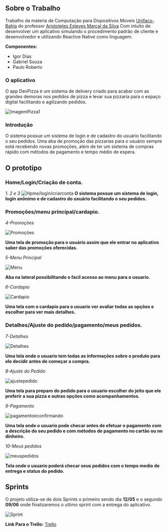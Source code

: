 ## Sobre o Trabalho

Trabalho da materia de Computação para Dispositivos Moveis [Unifacs-Bahia](unifacs.br) do professor [Aristoteles Esteves Marçal da Silva](https://github.com/totemarcal) Com intuito de desenvolver um aplicativo simulando o procedimento padrão de cliente e desenvolvedor e utilizando Reactive Native como linguagem.

**Componentes:**
- Igor Dias
- Gabriel Souza
- Paulo Roberto

### O aplicativo

O app DevPizza é um sistema de delivery criado para acabar com as grandes demoras nos pedidos de pizza e levar sua pizzaria para o espaço digital facilitando e agilizando pedidos.

![ImagemPizza1](https://i.imgur.com/lRau4rU.jpg)


### Introdução

O sistema possue um sistema de login e de cadastro do usuário facilitando o seu pedidos. Uma aba de promoção das pizzarias para o usuário sempre está recebendo novas promoções, além de ter um sistema de compras rápido com métodos de pagamento e tempo médio de espera.


## O prototipo

### Home/Login/Criação de conta.
_1. 2 e 3_
![Hpme/login/criarconta](https://i.imgur.com/HsbJXxz.png)
**O sistema possue um sistema de login, login anônimo e de cadastro do usuário facilitando o seu pedidos.**

### Promoções/menu principal/cardapio.

_4-Promoções_

![Promoções](https://i.imgur.com/wb8cYU1.png)

**Uma tela de promoção para o usuário assim que ele entrar no aplicativo saber das promoções oferecidas.**

_5-Menu Principal_

![Menu](https://i.imgur.com/xIiZALY.png)

**Aba na lateral possibilitando o facil acesso ao menu para o usuario.**

_6-Cardapio_

![Cardapio](https://i.imgur.com/nmLp3Hx.png)

**Uma tela com o cardapio para o usuario ver avaliar todas as opções e escolher para ver mais detalhes.**

### Detalhes/Ajuste do pedido/pagamento/meus pedidos.

_7-Detalhes_

![Detalhes](https://i.imgur.com/vStKSgi.png)

**Uma tela onde o usuario tem todas as informações sobre o produto para ele decidir antes de começar a compra.**

_8-Ajuste do Pedido_

![ajustepedido](https://i.imgur.com/nS6VyIf.png)

**Uma tela para preparo do pedido para o usuario escolher do jeito que ele preferir a sua pizza e outras opções como acompanhamentos.**

_9-Pagamento_

![pagamentoeconfirmando](https://i.imgur.com/2CrMr6o.png)

**Uma tela onde o usuario pode checar antes de efetuar o pagamento com a descrição do seu pedido e com métodos de pagamento no cartão ou no dinheiro.**

_10-Meus pedidos_

![meuspedidos](https://i.imgur.com/YcPtUnG.png)

**Tela onde o usuario poderá checar seus pedidos com o tempo medio de entrega e status do pedido.**

## Sprints
O projeto utiliza-se de dois Sprints o primeiro sendo dia **12/05** e o segundo **09/06** onde finalizaremos o ultimo sprint com a entrega do aplicativo.

![Sprint](https://i.imgur.com/CrsCDfY.jpg)

**Link Para o Trello:** [Trello](https://trello.com/b/uCsaFrqn/trabalho-dispositivos-moveis-pizza-app)
